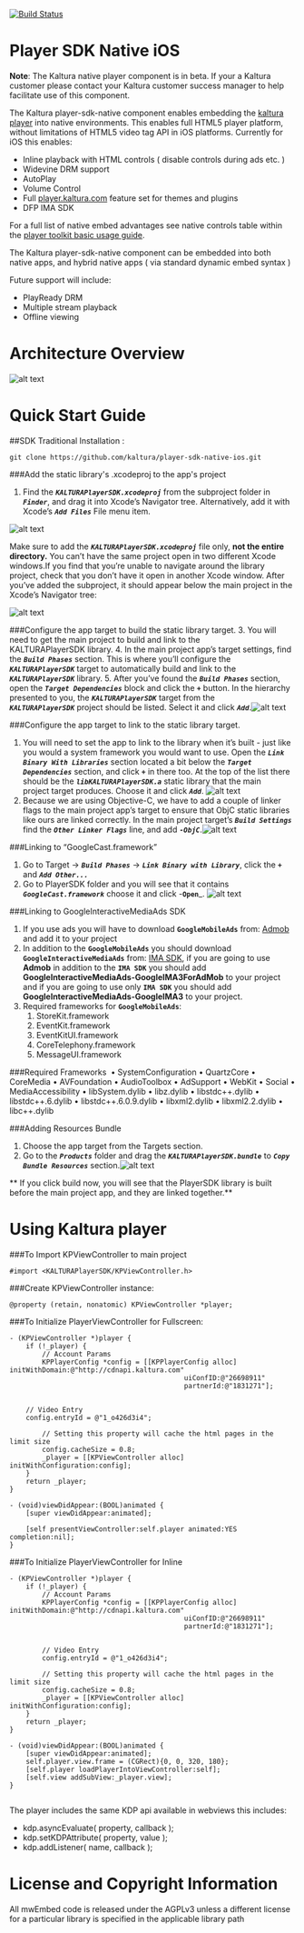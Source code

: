 [![Build Status](https://travis-ci.org/kaltura/player-sdk-native-ios.svg?branch=master)](https://travis-ci.org/kaltura/player-sdk-native-ios)

Player SDK Native iOS
=================

**Note**: The Kaltura native player component is in beta. If your a Kaltura customer please contact your Kaltura customer success manager to help facilitate use of this component. 

The Kaltura player-sdk-native component enables embedding the [kaltura player](http://player.kaltura.com) into native environments. This enables full HTML5 player platform, without limitations of HTML5 video tag API in iOS platforms. Currently for iOS this enables: 
* Inline playback with HTML controls ( disable controls during ads etc. ) 
* Widevine DRM support
* AutoPlay 
* Volume Control
* Full [player.kaltura.com](http://player.kaltura.com) feature set for themes and plugins
* DFP IMA SDK

For a full list of native embed advantages see native controls table within the [player toolkit basic usage guide](http://knowledge.kaltura.com/kaltura-player-v2-toolkit-theme-skin-guide). 

The Kaltura player-sdk-native component can be embedded into both native apps, and hybrid native apps ( via standard dynamic embed syntax ) 


Future support will include: 
* PlayReady DRM
* Multiple stream playback
* Offline viewing

Architecture Overview
=====
![alt text](http://html5video.org/presentations/HTML5PartDeux.FOSDEM.2014/koverview.jpg "Architecture Overview")


Quick Start Guide
======
##SDK Traditional Installation :

```
git clone https://github.com/kaltura/player-sdk-native-ios.git
```
###Add the static library's .xcodeproj to the app's project

1. Find the _**`KALTURAPlayerSDK.xcodeproj`**_ from the subproject folder in _**`Finder`**_, and drag it into Xcode’s Navigator tree. Alternatively, add it with Xcode’s _**`Add Files`**_ File menu item.

![alt text](http://knowledge.kaltura.com/sites/default/files/styles/large/public/add_files.png)

Make sure to add the _**`KALTURAPlayerSDK.xcodeproj`**_ file only, **not the entire directory.** You can’t have the same project open in two different Xcode windows.If you find that you’re unable to navigate around the library project, check that you don’t have it open in another Xcode window. After you’ve added the subproject, it should appear below the main project in the Xcode’s Navigator tree:

![alt text](http://knowledge.kaltura.com/sites/default/files/styles/large/public/xcodetree.png)

###Configure the app target to build the static library target.
3. You will need to get the main project to build and link to the KALTURAPlayerSDK library.
4. In the main project app’s target settings, find the _**`Build Phases`**_ section. This is where you’ll configure the _**`KALTURAPlayerSDK`**_ target to automatically build and link to the _**`KALTURAPlayerSDK`**_ library. 
5. After you’ve found the _**`Build Phases`**_ section, open the _**`Target Dependencies`**_ block and click the **`+`** button. In the hierarchy presented to you, the _**`KALTURAPlayerSDK`**_ target from the _**`KALTURAPlayerSDK`**_ project should be listed. Select it and click _**`Add`**_.![alt text](http://knowledge.kaltura.com/sites/default/files/styles/large/public/addDependencie.jpg)

###Configure the app target to link to the static library target.

1. You will need to set the app to link to the library when it’s built - just like you would a system framework you would want to use. Open the _**`Link Binary With Libraries`**_ section located a bit below the _**`Target Dependencies`**_ section, and click **`+`** in there too. At the top of the list there should be the _**`libKALTURAPlayerSDK.a`**_ static library that the main project target produces. Choose it and click _**`Add`**_.
![alt text](http://knowledge.kaltura.com/sites/default/files/styles/large/public/linkToSDK.jpg)
2. Because we are using Objective-C, we have to add a couple of linker flags to the main project app’s target to ensure that ObjC static libraries like ours are linked correctly. In the main project target’s _**`Build Settings`**_ find the _**`Other Linker Flags`**_ line, and add _**`-ObjC`**_.![alt text](http://knowledge.kaltura.com/sites/default/files/styles/large/public/addingObjC_flag.jpg)

###Linking to “GoogleCast.framework”
1.	Go to Target -> _**`Build Phases`**_ -> _**`Link Binary with Library`**_, click the **`+`** and _**`Add Other...`**_
2.	Go to PlayerSDK folder and you will see that it contains _**`GoogleCast.framework`**_ choose it and click -**`Open`**_. ![alt text](http://knowledge.kaltura.com/sites/default/files/styles/large/public/linkToChromecast.jpg)

###Linking to GoogleInteractiveMediaAds SDK
1. If you use ads you will have to download **`GoogleMobileAds`** from: [Admob](https://developers.google.com/admob/ios/download) and add it to your project
2. In addition to the **`GoogleMobileAds`** you should download **`GoogleInteractiveMediaAds`** from: [IMA SDK](https://developers.google.com/interactive-media-ads/docs/sdks/ios/download), if you are going to use **Admob** in addition to the **`IMA SDK`** you should add **GoogleInteractiveMediaAds-GoogleIMA3ForAdMob** to your project and if you are going to use only **`IMA SDK`** you should add **GoogleInteractiveMediaAds-GoogleIMA3** to your project.
3. Required frameworks for **`GoogleMobileAds`**:
	1. StoreKit.framework
	2. EventKit.framework
	3. EventKitUI.framework
	4. CoreTelephony.framework
	5. MessageUI.framework

###Required Frameworks 
	•	SystemConfiguration
	•	QuartzCore
	•	CoreMedia
	•	AVFoundation
	•	AudioToolbox
	•	AdSupport
	•	WebKit
	•	Social
	•	MediaAccessibility
	•	libSystem.dylib
	•	libz.dylib
	•	libstdc++.dylib
	•	libstdc++.6.dylib
	•	libstdc++.6.0.9.dylib
	•	libxml2.dylib
	•	libxml2.2.dylib
	•	libc++.dylib

###Adding Resources Bundle

1. Choose the app target from the Targets  section.  
2. Go to the _**`Products`**_ folder and drag the _**`KALTURAPlayerSDK.bundle`**_ to _**`Copy Bundle Resources`**_ section.![alt text](http://knowledge.kaltura.com/sites/default/files/styles/large/public/Bundle.png)

** If you click build now, you will see that the PlayerSDK library is built before the main project app, and they are linked together.**


Using Kaltura player
=====

###To Import KPViewController to main project

```
#import <KALTURAPlayerSDK/KPViewController.h>
```
###Create KPViewController instance:
```
@property (retain, nonatomic) KPViewController *player;
```

###To Initialize PlayerViewController for Fullscreen:
```
- (KPViewController *)player {
    if (!_player) {
        // Account Params
        KPPlayerConfig *config = [[KPPlayerConfig alloc] initWithDomain:@"http://cdnapi.kaltura.com"
                                           uiConfID:@"26698911"
                                           partnerId:@"1831271"];
    
    
    // Video Entry
    config.entryId = @"1_o426d3i4";
        
        // Setting this property will cache the html pages in the limit size
        config.cacheSize = 0.8;
        _player = [[KPViewController alloc] initWithConfiguration:config];
    }
    return _player;
}

- (void)viewDidAppear:(BOOL)animated {
    [super viewDidAppear:animated];
 
    [self presentViewController:self.player animated:YES completion:nil];
}

```
###To Initialize PlayerViewController for Inline
```
- (KPViewController *)player {
    if (!_player) {
        // Account Params
        KPPlayerConfig *config = [[KPPlayerConfig alloc] initWithDomain:@"http://cdnapi.kaltura.com"
                                           uiConfID:@"26698911"
                                           partnerId:@"1831271"];
        
        
        // Video Entry
        config.entryId = @"1_o426d3i4";
        
        // Setting this property will cache the html pages in the limit size
        config.cacheSize = 0.8;
        _player = [[KPViewController alloc] initWithConfiguration:config];
    }
    return _player;
}

- (void)viewDidAppear:(BOOL)animated {
    [super viewDidAppear:animated];
    self.player.view.frame = (CGRect){0, 0, 320, 180};
    [self.player loadPlayerIntoViewController:self];
    [self.view addSubView:_player.view];
}


```
The player includes the same KDP api available in webviews this includes: 
* kdp.asyncEvaluate( property, callback );
* kdp.setKDPAttribute( property, value );
* kdp.addListener( name, callback );

License and Copyright Information
===

All mwEmbed code is released under the AGPLv3 unless a different license for a particular library is specified in the applicable library path
